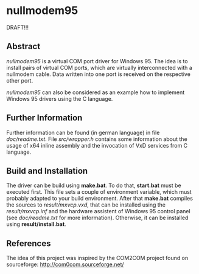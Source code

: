 # nullmodem95
DRAFT!!!

## Abstract
*nullmodem95* is a virtual COM port driver for Windows 95.
The idea is to install pairs of virtual COM ports, which are virtually interconnected with a nullmodem cable.
Data written into one port is received on the respective other port.

*nullmodem95* can also be considered as an example how to implement Windows 95 drivers using the C language.

## Further Information
Further information can be found (in german language) in file *doc/readme.txt*.
File *src/wrapper.h* contains some information about the usage of x64 inline assembly and the invocation of
VxD services from C language.

## Build and Installation
The driver can be build using **make.bat**.
To do that, **start.bat** must be executed first. This file sets a couple of environment variable, which must
probably adapted to your build environment. After that **make.bat** compiles the sources to *result/mxvcp.vxd*, that can
be installed using the *result/mxvcp.inf* and the hardware assistent of Windows 95 control panel (see *doc/readme.txt*
for more information). Otherwise, it can be installed using **result/install.bat**.

## References
The idea of this project was inspired by the COM2COM project found on sourceforge:
http://com0com.sourceforge.net/
